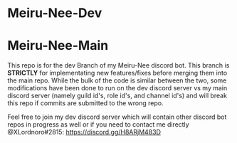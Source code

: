 # Meiru-Nee-Dev
# Meiru-Nee-Main
This repo is for the dev Branch of my Meiru-Nee discord bot. This branch is **STRICTLY** for implementating new features/fixes before merging them into the main repo. While the bulk of the code is similar between the two, some modifications have been done to run on the dev discord server vs my main discord server (namely guild id's, role id's, and channel id's) and will break this repo if commits are submitted to the wrong repo.

Feel free to join my dev discord server which will contain other discord bot repos in progress as well or if you need to contact me directly @XLordnoro#2815: https://discord.gg/H8ARjM483D
